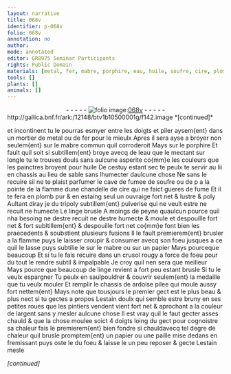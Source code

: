 ```yaml
---
layout: narrative
title: 068v
identifier: p-068v
folio: 068v
annotation: no
author:
mode: annotated
editor: GR8975 Seminar Participants
rights: Public Domain
materials: [metal, fer, mabre, porphire, eau, huile, soufre, cire, plomb, estaing, tripoly, linge, papier, ardoise, estain, argent, paille]
tools: []
plants: []
animals: []
---
```


<div class="folio" align="center">- - - - - <a href="http://gallica.bnf.fr/ark:/12148/btv1b10500001g/f142.image" target="_blank"><img src="https://cu-mkp.github.io/2017-workshop-edition/assets/photo-icon.png" alt="folio image: " style="display:inline-block; margin-bottom:-3px;"/>068v</a> - - - - - </div> http://gallica.bnf.fr/ark:/12148/btv1b10500001g/f142.image  
*[continued]*
  
et incontinent tu le pourras esmyer entre les doigts et piler aysem{ent} dans un mortier de <span class="m">metal</span> ou de <span class="m">fer</span> pour le mieulx Apres il sera ayse a broyer non seulem{ent} sur le <span class="m">mabre</span> commun quil corroderoit Mays sur le <span class="m">porphire</span> Et fault quil soit si subtillem{ent} broye avecq de l<span class="m">eau</span> que le mectant sur longle tu le trouves douls sans aulcune asperite co{mm}e les couleurs que les painctres broyent pour <span class="m">huile</span> De cestuy estant sec te peulx te servir au lii en chassis au lieu de sable sans lhumecter daulcune chose Ne sans le recuire sil ne te plaist parfumer le cave de fumee de <span class="m">soufre</span> ou de p a la pointe de la flamme dune chandelle de <span class="m">cire</span> qui ne faict gueres de fume Et il te fera en <span class="m">plomb</span> pur & en <span class="m">estaing</span> seul un ouvraige fort net & lustre & poly Aultant diray je du <span class="m">tripoly</span> subtillem{ent} pulverise qui ne veult estre ne recuit ne humecte Le <span class="m">linge</span> brusle A moings de peyne quaulcun pource quil nha besoing ne destre recuit ne destre humecte & moule et despouille fort net & fort subltillem{ent} & despouille fort net co{mm}e font bien les praecedents & soubstient plusieurs fusions Il le fault premierem{ent} brusler a la flamme puys le laisser croupir & consumer avecq son foeu jusques a ce quil le lasse puys subtilie le sur le <span class="m">mabre</span> ou sur un <span class="m">papier</span> Mays pourceque beaucoup Et si tu le fais recuire dans un crusol rougy a force de foeu pour du tout le rendre subtil & impalpable Je croy quil nen sera que meilleur Mays pource que beaucoup de <span class="m">linge</span> revient a fort peu estant brusle Si tu le veulx espargner Tu peulx en saulpouldrer & couvrir seulem{ent} la medaille que tu veulx mouler Et remplir le chassis de <span class="m">ardoise</span> pilee qui moule aussy fort nettem{ent} Mays note que tousjours le premier gect est le plus beau & plus nect si tu gectes a propos L<span class="m">estain</span> doulx qui semble estre bruny en ses petites roues que les <span class="pro">pintiers</span> vendent vient fort net & aprochant a la couleur de l<span class="m">argent</span> sans y mesler aulcune chose Il est vray quil le faut gecter asses chauld & que la chose moulee soict 4 doigts loing du gect pour cognoistre sa chaleur fais le premierem{ent} bien fondre si chauldavecq tel degre de chaleur quil brusle promptem{ent} un <span class="m">papier</span> ou une <span class="m">paille</span> mise dedans en fremissant puys oste le du foeu & laisse le un peu reposer & gecte L<span class="m">estain</span> mesle
 
*[continued]*
 